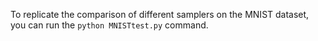 To replicate the comparison of different samplers on the MNIST dataset, you can run the `python MNISTtest.py` command.
